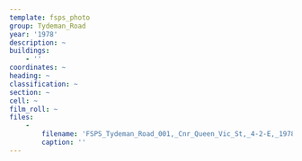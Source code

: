 ```yaml
---
template: fsps_photo
group: Tydeman_Road
year: '1978'
description: ~
buildings:
    - ''
coordinates: ~
heading: ~
classification: ~
section: ~
cell: ~
film_roll: ~
files:
    -
        filename: 'FSPS_Tydeman_Road_001,_Cnr_Queen_Vic_St,_4-2-E,_1978.png'
        caption: ''
---
```

